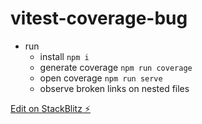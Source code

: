 # vitest-coverage-bug

- run
    - install `npm i`
    - generate coverage `npm run coverage`
    - open coverage `npm run serve`
    - observe broken links on nested files

[Edit on StackBlitz ⚡️](https://stackblitz.com/edit/vitest-dev-vitest-7tthne)